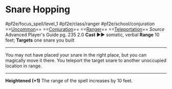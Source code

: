 # Snare Hopping
#pf2e/focus_spell/level_1 #pf2e/class/ranger #pf2e/school/conjuration 
==[Uncommon](Uncommon.md)== ==[Conjuration](Conjuration.md)== ==[Ranger](Ranger.md)== ==[Teleportation](Teleportation.md)==
*Source* Advanced Player's Guide pg. 235 2.0
**Cast** ►► somatic, verbal
**Range** 10 feet; **Targets** one snare you built

---
You may not have placed your snare in the right place, but you can magically move it there. You teleport the target snare to another unoccupied location in range.

<hr>

**Heightened (+1)** The range of the spell increases by 10 feet.